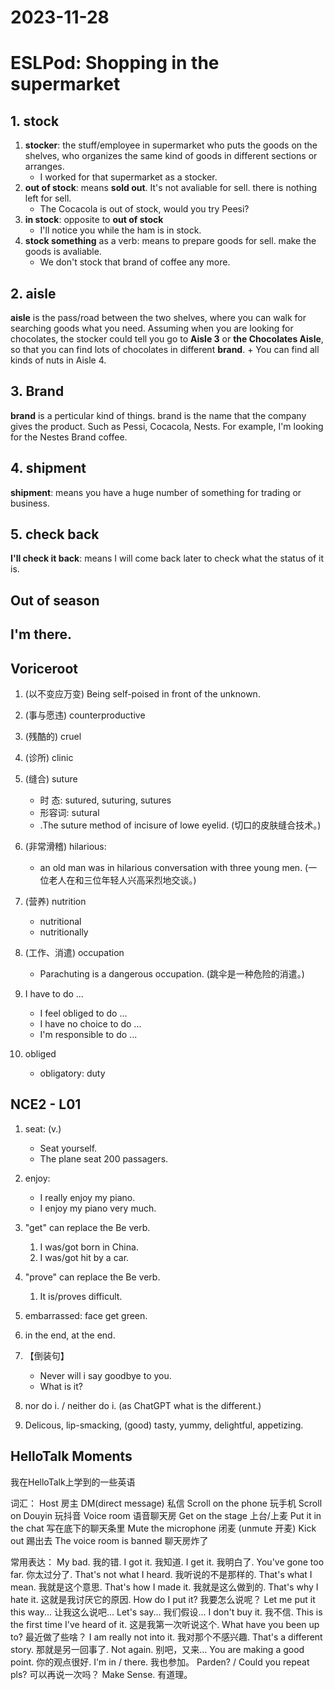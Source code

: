# 2023-11-28

# ESLPod: Shopping in the supermarket

## 1. stock

1. **stocker**: the stuff/employee in supermarket who puts the goods on the shelves, who organizes the same kind of goods in different sections or arranges.
    + I worked for that supermarket as a stocker.
2. **out of stock**: means **sold out**. It's not avaliable for sell. there is nothing left for sell.
    + The Cocacola is out of stock, would you try Peesi?
3. **in stock**: opposite to **out of stock**
    + I'll notice you while the ham is in stock.
4. **stock something** as a verb: means to prepare goods for sell. make the goods is avaliable.
    + We don't stock that brand of coffee any more.

## 2. aisle

**aisle** is the pass/road between the two shelves, where you can walk for searching goods what you need.
Assuming when you are looking for chocolates, the stocker could tell you go to **Aisle 3** or **the Chocolates Aisle**, so that you can find lots of chocolates in different **brand**.
    + You can find all kinds of nuts in Aisle 4.


## 3. Brand

**brand** is a perticular kind of things. brand is the name that the company gives the product. Such as Pessi, Cocacola, Nests.
For example, I'm looking for the Nestes Brand coffee.


## 4. shipment

**shipment**: means you have a huge number of something for trading or business.

## 5. check back

**I'll check it back**: means I will come back later to check what the status of it is.


## Out of season

## I'm there.


## Voriceroot

1. (以不变应万变) Being self-poised in front of the unknown.  

2. (事与愿违) counterproductive

3. (残酷的) cruel

4. (诊所) clinic

5. (缝合) suture
    + 时 态: sutured, suturing, sutures
    + 形容词: sutural
    + .The suture method of incisure of lowe eyelid. (切口的皮肤缝合技术。)

6. (非常滑稽) hilarious:
    + an old man was in hilarious conversation with three young men. (一位老人在和三位年轻人兴高采烈地交谈。)

7. (营养) nutrition
    + nutritional
    + nutritionally

8. (工作、消遣) occupation
    + Parachuting is a dangerous occupation. (跳伞是一种危险的消遣。)

9. I have to do ...
    + I feel obliged to do ...
    + I have no choice to do ...
    + I'm responsible to do ...

10. obliged
    + obligatory: duty


## NCE2 - L01

1. seat: (v.)
    + Seat yourself.  
    + The plane seat 200 passagers.

2. enjoy: 
    + I really enjoy my piano.
    + I enjoy my piano very much.

3. "get" can replace the Be verb.
    1. I was/got born in China. 
    2. I was/got hit by a car.

4. "prove" can replace the Be verb.
    1. It is/proves difficult.

5. embarrassed: face get green.

6. in the end, 
    at the end.


7. 【倒装句】
    + Never will i say goodbye to you.
    + What is it?

8. nor do i. / neither do i. (as ChatGPT what is the different.)

9. Delicous, lip-smacking, (good) tasty, yummy, delightful, appetizing.


## HelloTalk Moments

我在HelloTalk上学到的一些英语

词汇：
Host 房主
DM(direct message) 私信
Scroll on the phone 玩手机
Scroll on Douyin 玩抖音
Voice room 语音聊天房
Get on the stage 上台/上麦
Put it in the chat 写在底下的聊天条里
Mute the microphone 闭麦 (unmute 开麦)
Kick out 踢出去
The voice room is banned 聊天房炸了

常用表达：
My bad. 我的错.
I got it. 我知道.
I get it. 我明白了.
You've gone too far. 你太过分了.
That's not what I heard. 我听说的不是那样的.
That's what I mean.  我就是这个意思.
That's how I made it. 我就是这么做到的.
That's why I hate it. 这就是我讨厌它的原因.
How do I put it? 我要怎么说呢？
Let me put it this way... 让我这么说吧...
Let's say... 我们假设...
I don't buy it. 我不信.
This is the first time I've heard of it. 这是我第一次听说这个.
What have you been up to? 最近做了些啥？
I am really not into it. 我对那个不感兴趣.
That's a different story. 那就是另一回事了.
Not again. 别吧，又来…
You are making a good point. 你的观点很好.
I'm in / there. 我也参加。
Parden? / Could you repeat pls? 可以再说一次吗？
Make Sense. 有道理。
